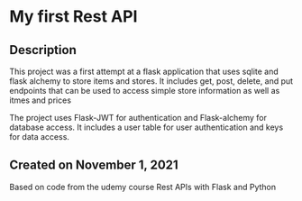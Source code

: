 # My first Rest API

## Description
This project was a first attempt at a flask application that uses sqlite and 
flask alchemy to store items and stores.  It includes get, post, delete, and put endpoints that can be used to access simple store information as well as itmes and prices

The project uses Flask-JWT for authentication and Flask-alchemy for database access.  It includes a user table for user authentication and keys for data access.

## Created on November 1, 2021
Based on code from the udemy course Rest APIs with Flask and Python
